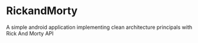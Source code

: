 # RickandMorty
A simple android application implementing clean architecture principals with Rick And Morty API
